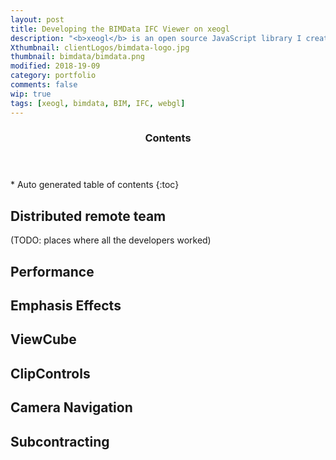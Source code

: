 ```yaml
---
layout: post
title: Developing the BIMData IFC Viewer on xeogl
description: "<b>xeogl</b> is an open source JavaScript library I created for WebGL-based 3D graphics.<br><br>In this article, I describe my recent work developing the <b>BIMData</b> 3D IFC viewer on xeogl."
Xthumbnail: clientLogos/bimdata-logo.jpg
thumbnail: bimdata/bimdata.png
modified: 2018-19-09
category: portfolio
comments: false
wip: true
tags: [xeogl, bimdata, BIM, IFC, webgl]
---
```


<section id="table-of-contents" class="toc">
  <header>
    <h3>Contents</h3>
  </header>
<div id="drawer" markdown="1">
*  Auto generated table of contents
{:toc}
</div>
</section><!-- /#table-of-contents -->

## Distributed remote team

(TODO: places where all the developers worked)

## Performance

## Emphasis Effects

## ViewCube

## ClipControls

## Camera Navigation

## Subcontracting 


